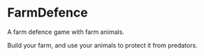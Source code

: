 # FarmDefence
A farm defence game with farm animals.

Build your farm, and use your animals to protect it from predators.
